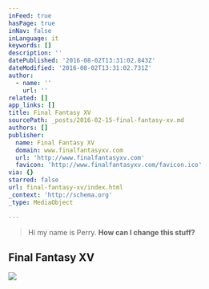 ```yaml
---
inFeed: true
hasPage: true
inNav: false
inLanguage: it
keywords: []
description: ''
datePublished: '2016-08-02T13:31:02.843Z'
dateModified: '2016-08-02T13:31:02.731Z'
author:
  - name: ''
    url: ''
related: []
app_links: []
title: Final Fantasy XV
sourcePath: _posts/2016-02-15-final-fantasy-xv.md
authors: []
publisher:
  name: Final Fantasy XV
  domain: www.finalfantasyxv.com
  url: 'http://www.finalfantasyxv.com'
  favicon: 'http://www.finalfantasyxv.com/favicon.ico'
via: {}
starred: false
url: final-fantasy-xv/index.html
_context: 'http://schema.org'
_type: MediaObject

---
```

> Hi my name is Perry. **How can I change this stuff?**

<article style=""><h1>Final Fantasy XV</h1><img src="https://s3-us-west-2.amazonaws.com/the-grid-img/p/abec442e12a81a3a2f23c9568dfc7d21b9e6fb4e.png" /></article>